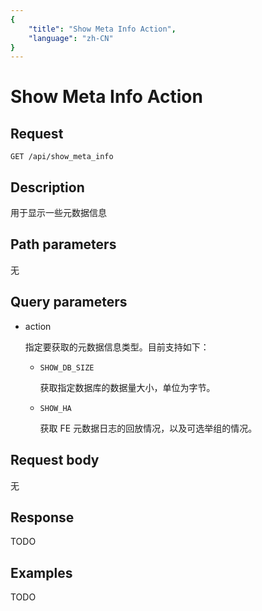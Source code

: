 ```yaml
---
{
    "title": "Show Meta Info Action",
    "language": "zh-CN"
}
---
```


<!-- 
Licensed to the Apache Software Foundation (ASF) under one
or more contributor license agreements.  See the NOTICE file
distributed with this work for additional information
regarding copyright ownership.  The ASF licenses this file
to you under the Apache License, Version 2.0 (the
"License"); you may not use this file except in compliance
with the License.  You may obtain a copy of the License at

  http://www.apache.org/licenses/LICENSE-2.0

Unless required by applicable law or agreed to in writing,
software distributed under the License is distributed on an
"AS IS" BASIS, WITHOUT WARRANTIES OR CONDITIONS OF ANY
KIND, either express or implied.  See the License for the
specific language governing permissions and limitations
under the License.
-->

# Show Meta Info Action

## Request

`GET /api/show_meta_info`

## Description

用于显示一些元数据信息
    
## Path parameters

无

## Query parameters

* action

    指定要获取的元数据信息类型。目前支持如下：
    
    * `SHOW_DB_SIZE`

        获取指定数据库的数据量大小，单位为字节。
        
    * `SHOW_HA`

        获取 FE 元数据日志的回放情况，以及可选举组的情况。

## Request body

无

## Response

TODO
    
## Examples

TODO
